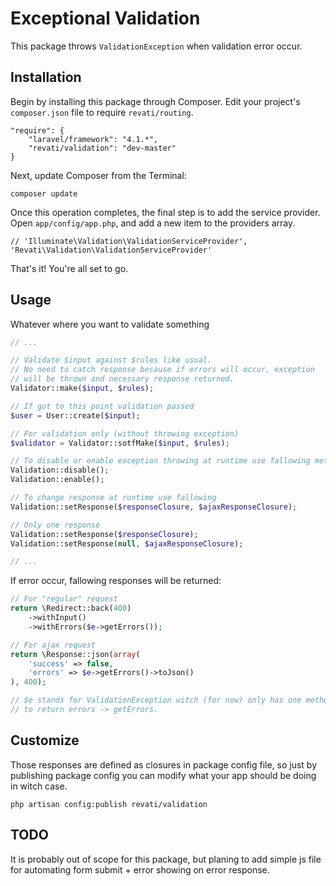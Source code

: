 # Exceptional Validation

This package throws `ValidationException` when validation error occur.

## Installation

Begin by installing this package through Composer. Edit your project's `composer.json` file to require `revati/routing`.

    "require": {
        "laravel/framework": "4.1.*",
        "revati/validation": "dev-master"
    }

Next, update Composer from the Terminal:

    composer update

Once this operation completes, the final step is to add the service provider. Open `app/config/app.php`, and add a new item to the providers array.

    // 'Illuminate\Validation\ValidationServiceProvider',
    'Revati\Validation\ValidationServiceProvider'

That's it! You're all set to go.

## Usage

Whatever where you want to validate something
```php
// ...

// Validate $input against $rules like usual.
// No need to catch response because if errors will occur, exception
// will be thrown and necessary response returned.
Validator::make($input, $rules);

// If got to this point validation passed
$user = User::create($input);

// For validation only (without throwing exception)
$validator = Validator::sotfMake($input, $rules);

// To disable or enable exception throwing at runtime use fallowing methods:
Validation::disable();
Validation::enable();

// To change response at runtime use fallowing
Validation::setResponse($responseClosure, $ajaxResponseClosure);

// Only one response
Validation::setResponse($responseClosure);
Validation::setResponse(null, $ajaxResponseClosure);

// ...
```

If error occur, fallowing responses will be returned:

```php
// For "regular" request
return \Redirect::back(400)
    ->withInput()
    ->withErrors($e->getErrors());

// For ajax request
return \Response::json(array(
    'success' => false,
    'errors' => $e->getErrors()->toJson()
), 400);

// $e stands for ValidationException witch (for now) only has one method
// to return errors -> getErrors.
```

## Customize

Those responses are defined as closures in package config file, so just by publishing package config you can modify what your app should be doing in witch case.

    php artisan config:publish revati/validation

## TODO

It is probably out of scope for this package, but planing to add simple js file for
automating form submit + error showing on error response.
